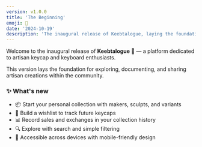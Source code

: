 ```yaml
---
version: v1.0.0
title: 'The Beginning'
emoji: 🌱
date: '2024-10-19'
description: 'The inaugural release of Keebtalogue, laying the foundation for artisan cataloging with makers, sculpts, sales tracking, and collection features.'
---
```


<!-- ## v1.0.0 - The Beginning 🌱 (2024-10-19) -->

Welcome to the inaugural release of **Keebtalogue** 🎉 — a platform dedicated to artisan keycap and keyboard enthusiasts.

This version lays the foundation for exploring, documenting, and sharing artisan creations within the community.

### ✨ What's new

- 📦 Start your personal collection with makers, sculpts, and variants
- 🛒 Build a wishlist to track future keycaps
- 📊 Record sales and exchanges in your collection history
- 🔍 Explore with search and simple filtering
- 📱 Accessible across devices with mobile-friendly design
